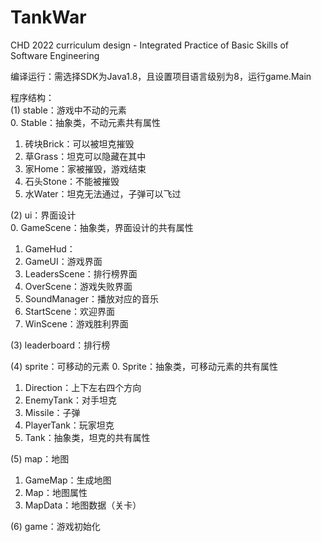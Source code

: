 # TankWar
CHD 2022 curriculum design - Integrated Practice of Basic Skills of Software Engineering

编译运行：需选择SDK为Java1.8，且设置项目语言级别为8，运行game.Main

程序结构：  
(1) stable：游戏中不动的元素  
0. Stable：抽象类，不动元素共有属性
1. 砖块Brick：可以被坦克摧毁
2. 草Grass：坦克可以隐藏在其中
3. 家Home：家被摧毁，游戏结束
4. 石头Stone：不能被摧毁
5. 水Water：坦克无法通过，子弹可以飞过

(2) ui：界面设计  
0. GameScene：抽象类，界面设计的共有属性
1. GameHud：
2. GameUI：游戏界面
3. LeadersScene：排行榜界面
4. OverScene：游戏失败界面
5. SoundManager：播放对应的音乐
6. StartScene：欢迎界面
7. WinScene：游戏胜利界面

(3) leaderboard：排行榜

(4) sprite：可移动的元素
0. Sprite：抽象类，可移动元素的共有属性
1. Direction：上下左右四个方向
2. EnemyTank：对手坦克
3. Missile：子弹
4. PlayerTank：玩家坦克
5. Tank：抽象类，坦克的共有属性

(5) map：地图
1. GameMap：生成地图
2. Map：地图属性
3. MapData：地图数据（关卡）

(6) game：游戏初始化